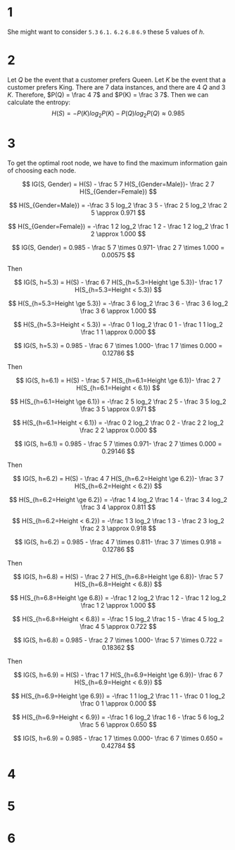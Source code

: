 # 1

She might want to consider `5.3` `6.1.` `6.2` `6.8` `6.9` these 5 values of $h$.

# 2

Let $Q$ be the event that a customer prefers Queen. Let $K$ be the event that a customer prefers King. There are 7 data instances, and there are 4 $Q$ and 3 $K$. Therefore, $P(Q) = \frac 4 7$ and $P(K) = \frac 3 7$. 
Then we can calculate the entropy: 
$$
H(S) = -P(K)log_2P(K)-P(Q)log_2P(Q) \approx 0.985
$$

# 3

To get the optimal root node, we have to find the maximum information gain of choosing each node.

$$
IG(S, Gender) = H(S) - \frac 5 7 H(S_{Gender=Male})- \frac 2 7 H(S_{Gender=Female})
$$

$$
H(S_{Gender=Male}) = -\frac 3 5 log_2 \frac 3 5 - \frac 2 5 log_2 \frac 2 5 \approx 0.971
$$

$$
H(S_{Gender=Female}) = -\frac 1 2 log_2 \frac 1 2 - \frac 1 2 log_2 \frac 1 2 \approx 1.000
$$


$$
IG(S, Gender) = 0.985 - \frac 5 7 \times 0.971- \frac 2 7 \times 1.000 = 0.00575
$$

Then

$$
IG(S, h=5.3) = H(S) - \frac 6 7 H(S_{h=5.3=Height \ge 5.3})- \frac 1 7 H(S_{h=5.3=Height < 5.3})
$$

$$
H(S_{h=5.3=Height \ge 5.3}) = -\frac 3 6 log_2 \frac 3 6 - \frac 3 6 log_2 \frac 3 6 \approx 1.000
$$

$$
H(S_{h=5.3=Height < 5.3}) = -\frac 0 1 log_2 \frac 0 1 - \frac 1 1 log_2 \frac 1 1 \approx 0.000
$$

$$
IG(S, h=5.3) = 0.985 - \frac 6 7 \times 1.000- \frac 1 7 \times 0.000 = 0.12786
$$

Then

$$
IG(S, h=6.1) = H(S) - \frac 5 7 H(S_{h=6.1=Height \ge 6.1})- \frac 2 7 H(S_{h=6.1=Height < 6.1})
$$

$$
H(S_{h=6.1=Height \ge 6.1}) = -\frac 2 5 log_2 \frac 2 5 - \frac 3 5 log_2 \frac 3 5 \approx 0.971
$$

$$
H(S_{h=6.1=Height < 6.1}) = -\frac 0 2 log_2 \frac 0 2 - \frac 2 2 log_2 \frac 2 2 \approx 0.000
$$


$$
IG(S, h=6.1) = 0.985 - \frac 5 7 \times 0.971- \frac 2 7 \times 0.000 = 0.29146
$$

Then


$$
IG(S, h=6.2) = H(S) - \frac 4 7 H(S_{h=6.2=Height \ge 6.2})- \frac 3 7 H(S_{h=6.2=Height < 6.2})
$$

$$
H(S_{h=6.2=Height \ge 6.2}) = -\frac 1 4 log_2 \frac 1 4 - \frac 3 4 log_2 \frac 3 4 \approx 0.811
$$

$$
H(S_{h=6.2=Height < 6.2}) = -\frac 1 3 log_2 \frac 1 3 - \frac 2 3 log_2 \frac 2 3 \approx 0.918
$$

$$
IG(S, h=6.2) = 0.985 - \frac 4 7 \times 0.811- \frac 3 7 \times 0.918 = 0.12786
$$

Then

$$
IG(S, h=6.8) = H(S) - \frac 2 7 H(S_{h=6.8=Height \ge 6.8})- \frac 5 7 H(S_{h=6.8=Height < 6.8})
$$

$$
H(S_{h=6.8=Height \ge 6.8}) = -\frac 1 2 log_2 \frac 1 2 - \frac 1 2 log_2 \frac 1 2 \approx 1.000
$$

$$
H(S_{h=6.8=Height < 6.8}) = -\frac 1 5 log_2 \frac 1 5 - \frac 4 5 log_2 \frac 4 5 \approx 0.722
$$


$$
IG(S, h=6.8) = 0.985 - \frac 2 7 \times 1.000- \frac 5 7 \times 0.722 = 0.18362
$$

Then

$$
IG(S, h=6.9) = H(S) - \frac 1 7 H(S_{h=6.9=Height \ge 6.9})- \frac 6 7 H(S_{h=6.9=Height < 6.9})
$$

$$
H(S_{h=6.9=Height \ge 6.9}) = -\frac 1 1 log_2 \frac 1 1 - \frac 0 1 log_2 \frac 0 1 \approx 0.000
$$

$$
H(S_{h=6.9=Height < 6.9}) = -\frac 1 6 log_2 \frac 1 6 - \frac 5 6 log_2 \frac 5 6 \approx 0.650
$$


$$
IG(S, h=6.9) = 0.985 - \frac 1 7 \times 0.000- \frac 6 7 \times 0.650 = 0.42784
$$




# 4


# 5

# 6